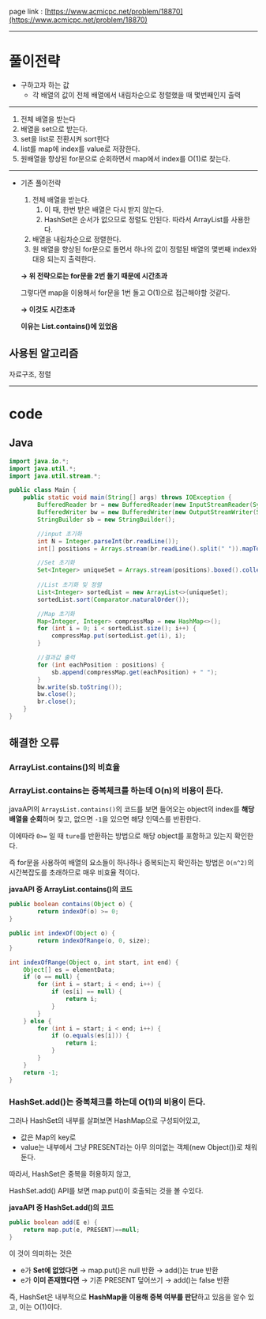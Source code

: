 page link : [https://www.acmicpc.net/problem/18870](https://www.acmicpc.net/problem/18870)

---

# 풀이전략

- 구하고자 하는 값
    - 각 배열의 값이 전체 배열에서 내림차순으로 정렬했을 때 몇번째인지 출력

---

1. 전체 배열을 받는다
2. 배열을 set으로 받는다.
3. set을 list로 전환시켜 sort한다
4. list를 map에 index를 value로 저장한다.
5. 원배열을 향상된 for문으로 순회하면서 map에서 index를 O(1)로 찾는다.
   
---

- 기존 풀이전략
    1. 전체 배열을 받는다.
        1. 이 때, 한번 받은 배열은 다시 받지 않는다.
        2. HashSet은 순서가 없으므로 정렬도 안된다. 따라서 ArrayList를 사용한다.
    2. 배열을 내림차순으로 정렬한다.
    3. 원 배열을 향상된 for문으로 돌면서 
    하나의 값이 정렬된 배열의 몇번째 index와 대응 되는지 출력한다.
    
    **→ 위 전략으로는 for문을 2번 돌기 때문에 시간초과**
    
    그렇다면 map을 이용해서 for문을 1번 돌고 O(1)으로 접근해야할 것같다.
    
    **→ 이것도 시간초과**
    
    **이유는 List.contains()에 있었음**

## 사용된 알고리즘
자료구조, 정렬

---

# code

## Java

```java
import java.io.*;
import java.util.*;
import java.util.stream.*;

public class Main {
    public static void main(String[] args) throws IOException {
        BufferedReader br = new BufferedReader(new InputStreamReader(System.in));
        BufferedWriter bw = new BufferedWriter(new OutputStreamWriter(System.out));
        StringBuilder sb = new StringBuilder();

        //input 초기화
        int N = Integer.parseInt(br.readLine());
        int[] positions = Arrays.stream(br.readLine().split(" ")).mapToInt(Integer::parseInt).toArray();

        //Set 초기화
        Set<Integer> uniqueSet = Arrays.stream(positions).boxed().collect(Collectors.toSet());
        
        //List 초기화 및 정렬
        List<Integer> sortedList = new ArrayList<>(uniqueSet);
        sortedList.sort(Comparator.naturalOrder());

        //Map 초기화
        Map<Integer, Integer> compressMap = new HashMap<>();
        for (int i = 0; i < sortedList.size(); i++) {
            compressMap.put(sortedList.get(i), i);
        }

        //결과값 출력
        for (int eachPosition : positions) {
            sb.append(compressMap.get(eachPosition) + " ");
        }
        bw.write(sb.toString());
        bw.close();
        br.close();
    }
}

```

## 해결한 오류

### ArrayList.contains()의 비효율

### ArrayList.contains는 중복체크를 하는데 O(n)의 비용이 든다.

javaAPI의 `ArraysList.contains()`의 코드를 보면 들어오는 object의 index를 **해당 배열을 순회**하며 찾고, 없으면 `-1`을 있으면 해당 인덱스를 반환한다.

이에따라 `0>=` 일 때 `ture`를 반환하는 방법으로 해당 object를 포함하고 있는지 확인한다.

즉 for문을 사용하여 배열의 요소들이 하나하나 중복되는지 확인하는 방법은 `O(n^2)`의 시간복잡도를 초래하므로 매우 비효율 적이다.

**javaAPI 중 ArrayList.contains()의 코드**

```java
public boolean contains(Object o) {
        return indexOf(o) >= 0;
}

public int indexOf(Object o) {
        return indexOfRange(o, 0, size);
}

int indexOfRange(Object o, int start, int end) {
    Object[] es = elementData;
    if (o == null) {
        for (int i = start; i < end; i++) {
            if (es[i] == null) {
                return i;
            }
        }
    } else {
        for (int i = start; i < end; i++) {
            if (o.equals(es[i])) {
                return i;
            }
        }
    }
    return -1;
}
```

### HashSet.add()는 중복체크를 하는데 O(1)의 비용이 든다.

그러나 HashSet의 내부를 살펴보면 HashMap으로 구성되어있고,

- 값은 Map의 key로
- value는 내부에서 그냥 PRESENT라는 아무 의미없는 객체(new Object())로 채워둔다.

따라서, HashSet은 중복을 허용하지 않고,

HashSet.add() API를 보면 map.put()이 호출되는 것을 볼 수있다.

**javaAPI 중 HashSet.add()의 코드**

```java
public boolean add(E e) {
    return map.put(e, PRESENT)==null;
}
```

이 것이 의미하는 것은

- e가 **Set에 없었다면** → map.put()은 null 반환 → add()는 true 반환
- e가 **이미 존재했다면** → 기존 PRESENT 덮어쓰기 → add()는 false 반환

즉, HashSet은 내부적으로 **HashMap을 이용해 중복 여부를 판단**하고 있음을 알수 있고, 이는 O(1)이다.
